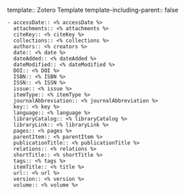 template:: Zotero Template
template-including-parent:: false

	- accessDate:: <% accessDate %>
	  attachments:: <% attachments %>
	  citeKey:: <% citeKey %>
	  collections:: <% collections %>
	  authors:: <% creators %>
	  date:: <% date %>
	  dateAdded:: <% dateAdded %>
	  dateModified:: <% dateModified %>
	  DOI:: <% DOI %>
	  ISBN:: <% ISBN %>
	  ISSN:: <% ISSN %>
	  issue:: <% issue %>
	  itemType:: <% itemType %>
	  journalAbbreviation:: <% journalAbbreviation %>
	  key:: <% key %>
	  language:: <% language %>
	  libraryCatalog:: <% libraryCatalog %>
	  libraryLink:: <% libraryLink %>
	  pages:: <% pages %>
	  parentItem:: <% parentItem %>
	  publicationTitle:: <% publicationTitle %>
	  relations:: <% relations %>
	  shortTitle:: <% shortTitle %>
	  tags:: <% tags %>
	  itemTitle:: <% title %>
	  url:: <% url %>
	  version:: <% version %>
	  volume:: <% volume %>